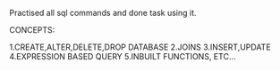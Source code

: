 Practised all sql commands and done task using it.

CONCEPTS:

1.CREATE,ALTER,DELETE,DROP DATABASE
2.JOINS
3.INSERT,UPDATE
4.EXPRESSION BASED QUERY
5.INBUILT FUNCTIONS, ETC...
